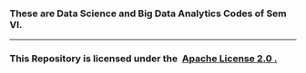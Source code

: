 <h3><b>These are Data Science and Big Data Analytics Codes of Sem VI.</b></h3>
<hr>
<h3>This Repository is licensed under the &nbsp<a href="https://github.com/AyushAcharya07/DSBDAL/blob/main/LICENSE">Apache License 2.0 . </a></h3>
